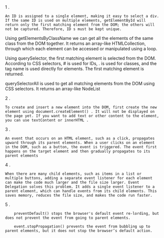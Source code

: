 1 . <!-- What is the difference between getElementById, getElementsByClassName, and querySelector / querySelectorAll? -->

<!-- getElementById -->

    An ID is assigned to a single element, making it easy to select a div. If the same ID is used on multiple elements, getElementById will return only the first matching element from the DOM; the others will not be captured. Therefore, ID s must be kept unique.



<!-- getElementsByClassName -->

Using getElementsByClassName we can get all the elements of the same class from the DOM together. It returns an array-like HTMLCollection, through which each element can be accessed or manipulated using a loop.


<!-- querySelector  -->

Using querySelector, the first matching element is selected from the DOM. According to CSS selectors, # is used for IDs, . is used for classes, and the tag name is used directly for elements. The first matching element is returned.



<!-- querySelectorAll -->

querySelectorAll is used to get all matching elements from the DOM using CSS selectors. It returns an array-like NodeList



2 . <!-- .How do you create and insert a new element into the DOM? -->

    To create and insert a new element into the DOM, first create the new element using document.createElement() . It will not be displayed on the page yet. If you want to add text or other content to the element, you can use textContent or innerHTML .


3 .  <!-- What is Event Bubbling and how does it work?  -->

    An event that occurs on an HTML element, such as a click, propagates upward through its parent elements. When a user clicks on an element in the DOM, such as a button, the event is triggered. The event first happens on the target element and then gradually propagates to its parent elements



4 .  <!--  What is Event Delegation in JavaScript? Why is it useful? -->

    When there are many child elements, such as items in a list or multiple buttons, adding a separate event listener for each element can make the code much larger and the file size larger. Event Delegation solves this problem. It adds a single event listener to a parent element, which can handle events from its child elements. This saves memory, reduces the file size, and makes the code run faster.







5 .    <!-- What is the difference between preventDefault() and stopPropagation() methods?  -->

        preventDefault() stops the browser's default event re-lording, but does not prevent the event from going to parent elements.

        event.stopPropagation() prevents the event from bubbling up to parent elements, but it does not stop the browser’s default action.